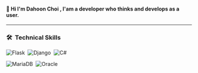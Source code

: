 
#### 🚀 Hi I'm Dahoon Choi , I'am a developer who thinks and develops as a user. 
___

### 🛠 &nbsp;Technical Skills

![Flask](https://img.shields.io/badge/-Flask-000000?style=flat&logo=flask)&nbsp;
![Django](https://img.shields.io/badge/-Django-092E20?style=flat&logo=Django)&nbsp;
![C#](https://img.shields.io/badge/-CSharp-9933CC?style=flat&logo=CSharp)&nbsp;

![MariaDB](https://img.shields.io/badge/-MariaDB-05122A?style=flat&logo=MariaDB)&nbsp;
![Oracle](https://img.shields.io/badge/-Oracle-FA243C?style=flat&logo=Oracle)&nbsp;
